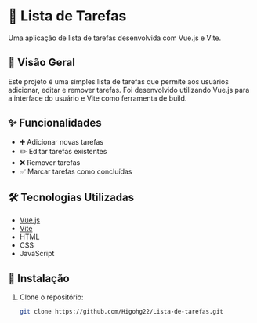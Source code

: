 # 📝 Lista de Tarefas

Uma aplicação de lista de tarefas desenvolvida com Vue.js e Vite.

## 🌟 Visão Geral

Este projeto é uma simples lista de tarefas que permite aos usuários adicionar, editar e remover tarefas. Foi desenvolvido utilizando Vue.js para a interface do usuário e Vite como ferramenta de build.

## ✨ Funcionalidades

- ➕ Adicionar novas tarefas
- ✏️ Editar tarefas existentes
- ❌ Remover tarefas
- ✅ Marcar tarefas como concluídas

## 🛠️ Tecnologias Utilizadas

- [Vue.js](https://vuejs.org/)
- [Vite](https://vitejs.dev/)
- HTML
- CSS
- JavaScript

## 🚀 Instalação

1. Clone o repositório:
   ```bash
   git clone https://github.com/Higohg22/Lista-de-tarefas.git

